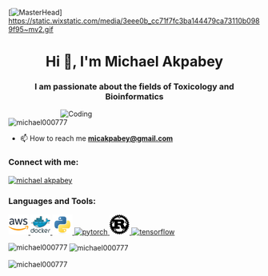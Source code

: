 [![MasterHead](https://static.wixstatic.com/media/3eee0b_cc71f7fc3ba144479ca73110b0989f95~mv2.gif)]
https://static.wixstatic.com/media/3eee0b_cc71f7fc3ba144479ca73110b0989f95~mv2.gif
<h1 align="center">Hi 👋, I'm Michael Akpabey</h1>
<h3 align="center">I am passionate about the fields of Toxicology and Bioinformatics</h3>
<img align="right" alt="Coding" width="400" src="https://www.regensci.org/wp-content/uploads/2014/05/ord1a_0001a-crop.gif”>

<p align="left"> <img src="https://komarev.com/ghpvc/?username=michael000777&label=Profile%20views&color=0e75b6&style=flat" alt="michael000777" /> </p>

- 📫 How to reach me **micakpabey@gmail.com**

<h3 align="left">Connect with me:</h3>
<p align="left">
<a href="https://linkedin.com/in/michael akpabey" target="blank"><img align="center" src="https://raw.githubusercontent.com/rahuldkjain/github-profile-readme-generator/master/src/images/icons/Social/linked-in-alt.svg" alt="michael akpabey" height="30" width="40" /></a>
</p>

<h3 align="left">Languages and Tools:</h3>
<p align="left"> <a href="https://aws.amazon.com" target="_blank" rel="noreferrer"> <img src="https://raw.githubusercontent.com/devicons/devicon/master/icons/amazonwebservices/amazonwebservices-original-wordmark.svg" alt="aws" width="40" height="40"/> </a> <a href="https://www.docker.com/" target="_blank" rel="noreferrer"> <img src="https://raw.githubusercontent.com/devicons/devicon/master/icons/docker/docker-original-wordmark.svg" alt="docker" width="40" height="40"/> </a> <a href="https://www.python.org" target="_blank" rel="noreferrer"> <img src="https://raw.githubusercontent.com/devicons/devicon/master/icons/python/python-original.svg" alt="python" width="40" height="40"/> </a> <a href="https://pytorch.org/" target="_blank" rel="noreferrer"> <img src="https://www.vectorlogo.zone/logos/pytorch/pytorch-icon.svg" alt="pytorch" width="40" height="40"/> </a> <a href="https://www.rust-lang.org" target="_blank" rel="noreferrer"> <img src="https://raw.githubusercontent.com/devicons/devicon/master/icons/rust/rust-plain.svg" alt="rust" width="40" height="40"/> </a> <a href="https://www.tensorflow.org" target="_blank" rel="noreferrer"> <img src="https://www.vectorlogo.zone/logos/tensorflow/tensorflow-icon.svg" alt="tensorflow" width="40" height="40"/> </a> </p>

<p><img align="left" src="https://github-readme-stats.vercel.app/api/top-langs?username=michael000777&show_icons=true&locale=en&layout=compact" alt="michael000777" /></p>

<p>&nbsp;<img align="center" src="https://github-readme-stats.vercel.app/api?username=michael000777&show_icons=true&locale=en" alt="michael000777" /></p>

<p><img align="center" src="https://github-readme-streak-stats.herokuapp.com/?user=michael000777&" alt="michael000777" /></p>
